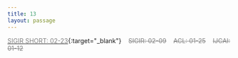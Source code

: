 ```yaml
---
title: 13
layout: passage
---
```


[<span style="color:gray">SIGIR SHORT: 02-23</span>](https://easychair.org/my/conference?conf=sigir2021#){:target="_blank"}<span>&nbsp;&nbsp;&nbsp;&nbsp;</span><span style="color:gray">~~SIGIR: 02-09~~</span><span>&nbsp;&nbsp;&nbsp;&nbsp;</span><span style="color:gray">~~ACL: 01-25~~</span><span>&nbsp;&nbsp;&nbsp;&nbsp;</span><span style="color:gray">~~IJCAI: 01-12~~</span>
